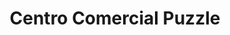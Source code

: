 ---
title: "Centro Comercial Puzzle"
url: /villaviciosa-de-odon/centro-comercial-puzzle/
shop: centro comercial
---